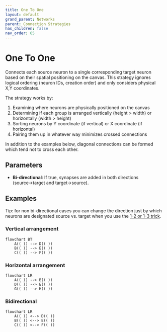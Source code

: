 ```yaml
---
title: One To One
layout: default
grand_parent: Networks
parent: Connection Strategies
has_children: false
nav_order: 65
---
```


# One To One

Connects each source neuron to a single corresponding target neuron based on their spatial positioning on the canvas. This strategy ignores logical ordering (neuron IDs, creation order) and only considers physical X,Y coordinates.

The strategy works by:

1. Examining where neurons are physically positioned on the canvas
2. Determining if each group is arranged vertically (height > width) or horizontally (width > height)
3. Sorting neurons by Y coordinate (if vertical) or X coordinate (if horizontal)
4. Pairing them up in whatever way minimizes crossed connections

In addition to the examples below, diagonal connections can be formed which tend not to cross each other.

## Parameters

- **Bi-directional**: If true, synapses are added in both directions (source→target and target→source).

## Examples

Tip: for non bi-directional cases you can change the direction just by which neurons are designated source vs. target when you use the [1-2 or 1-3 trick](/docs/network/buildingBasics.html#quick-connect-1-2-and-1-3-tricks).

### Vertical arrangement
```mermaid
flowchart BT
    A(( )) --> D(( ))
    B(( )) --> E(( ))
    C(( )) --> F(( ))
```

### Horizontal arrangement 
```mermaid
flowchart LR
    A(( )) --> B(( ))
    D(( )) --> E(( ))
    G(( )) --> H(( ))
```

### Bidirectional
```mermaid
flowchart LR
    A(( )) <--> D(( ))
    B(( )) <--> E(( ))
    C(( )) <--> F(( ))
```
